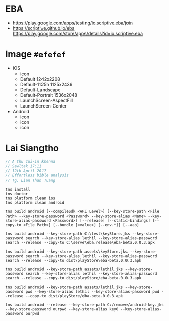 # EBA

- https://play.google.com/apps/testing/io.scriptive.eba/join
- https://scriptive.github.io/eba
https://play.google.com/store/apps/details?id=io.scriptive.eba

# Image `#efefef`
- iOS
  - icon
  - Default 1242x2208
  - Default-1125h 1125x2436
  - Default-Landscape
  - Default-Portrait 1536x2048
  - LaunchScreen-AspectFill
  - LaunchScreen-Center
- Android
  - icon
  - icon
  - icon


# Lai Siangtho
```js
// A thu zui-in khenna
// Sawltak 17:11
// 12th April 2017
// Effortless bible analysis
// Tg. Lian Than Tuang
```


```
tns install
tns doctor
tns platform clean ios
tns platform clean android
```

```
tns build android [--compileSdk <API Level>] [--key-store-path <File Path> --key-store-password <Password> --key-store-alias <Name> --key-store-alias-password <Password>] [--release] [--static-bindings] [--copy-to <File Path>] [--bundle [<value>] [--env.*]] [--aab]

tns build android --key-store-path C:\test\keyStore.jks --key-store-password search --key-store-alias lethil --key-store-alias-password search --release --copy-to C:\serve\eba.release\eba-beta.0.0.3.apk

tns build android --key-store-path assets\keyStore.jks --key-store-password search --key-store-alias lethil --key-store-alias-password search --release --copy-to dist\playStore\eba-beta.0.0.3.apk

tns build android --key-store-path assets/lethil.jks --key-store-password search --key-store-alias lethil --key-store-alias-password search --release --copy-to dist/playStore/eba-beta.0.0.3.apk

tns build android --key-store-path assets/lethil.jks --key-store-password pwd --key-store-alias lethil --key-store-alias-password pwd --release --copy-to dist/playStore/eba-beta.0.0.3.apk

tns build android --release --key-store-path C:/remove/android-key.jks --key-store-password ourpwd --key-store-alias key0 --key-store-alias-password ourpwd
```
